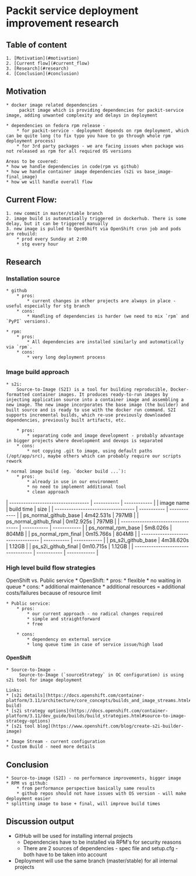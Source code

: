 # Packit service deployment improvement research
## Table of content
	1. [Motivation](#motivation)  
	2. [Current flow](#current_flow)
	3. [Research](#research)
	4. [Conclusion](#conclusion)
		

## Motivation	
	* docker image related dependencies -
		 packit image which is providing dependencies for packit-service image, adding unwanted complexity and delays in deployment
		 
	* dependencies on fedora rpm release -
		* for packit-service - deployment depends on rpm deployment, which can be quite long (to fix typo you have to go through whole rpm deployment process)
		* for 3rd party packages - we are facing issues when package was not released as rpm for all required OS versions 
	
	Areas to be covered:
	* how we handle dependencies in code(rpm vs github) 
	* how we handle container image dependencies (s2i vs base_image-final_image)
	* how we will handle overall flow 
	
## Current Flow:
	1. new commit in master/stable branch
	2. image build is automatically triggered in dockerhub. There is some delay, but it can be triggered manually
	3. new image is pulled to OpenShift via OpenShift cron job and pods are rebuild:
		* prod every Sunday at 2:00
		* stg every hour

## Research
### Installation source
		
	* github
		* pros:
			* current changes in other projects are always in place - useful especially for stg branch
		* cons:
			* Handling of dependencies is harder (we need to mix `rpm` and `PyPI` versions).
	
	* rpm:
		* pros:
			* All dependencies are installed similarly and automatically via `rpm`.
		* cons:
			* very long deployment process

### Image build approach
	* s2i:
		Source-to-Image (S2I) is a tool for building reproducible, Docker-formatted container images. It produces ready-to-run images by injecting application source into a container image and assembling a new image. The new image incorporates the base image (the builder) and built source and is ready to use with the docker run command. S2I supports incremental builds, which re-use previously downloaded dependencies, previously built artifacts, etc.
		
		* pros:
			* separating code and image development - probably advantage in bigger projects where development and devops is separated
		* cons:
			* not copying .git to image, using default paths (/opt/app/src), maybe others which can probably require our scripts rework
			
	* normal image build (eg. `docker build ...`):
		* pros:
			* already in use in our environment
			* no need to implement additional tool
			* clean approach

| ---------------------------------- | ----------- | ------------ |
| image name                         | build time  | size         |
| ---------------------------------- | ----------- | ------------ |
| ps_normal_github_base              | 4m42.531s   | 797MB        |
| ps_normal_github_final             | 0m12.925s   | 797MB        |
| ---------------------------------- | ----------- | ------------ |
| ps_normal_rpm_base                 | 5m8.026s    | 804MB        |
| ps_normal_rpm_final                | 0m15.766s   | 804MB        |
| ---------------------------------- | ----------- | ------------ |
| ps_s2i_github_base                 | 4m38.620s   | 1.12GB       |
| ps_s2i_github_final                | 0m10.715s   | 1.12GB       |
| ---------------------------------- | ----------- | ------------ |

### High level build flow strategies

OpenShift vs. Public service
	* OpenShift:
		* pros:
			* flexible
			* no waiting in queue
		* cons:
			* additional maintenance
			* additional resources = additional costs/failures because of resource limit
	
	* Public service:
		* pros:
			* our current approach - no radical changes required
			* simple and straightforward
			* free
			
		* cons:
			* dependency on external service
			* long queue time in case of service issue/high load

#### OpenShift
	* Source-to-Image -
		 Source-to-Image (`sourceStrategy` in OC configuration) is using s2i tool for image deployment
	
	Links:
	* [s2i details](https://docs.openshift.com/container-platform/3.11/architecture/core_concepts/builds_and_image_streams.html#source-build)
	* [s2i strategy options](https://docs.openshift.com/container-platform/3.11/dev_guide/builds/build_strategies.html#source-to-image-strategy-options)
	* [s2i tool blog](https://www.openshift.com/blog/create-s2i-builder-image)

	* Image Stream - current configuration
	* Custom Build - need more details

## Conclusion

	* Source-to-image (S2I) - no performance improvements, bigger image
	* RPM vs github:
		* from performance perspective basically same results 
		* github repos should not have issues with OS version - will make deployment easier
	* splitting image to base + final, will improve build times 
	
## Discussion output

  * GitHub will be used for installing internal projects
    * Dependencies have to be installed via RPM's for security reasons
    * There are 2 sources of dependencies - spec file and setup.cfg - both have to be taken into account
  * Deployment will use the same branch (master/stable) for all internal projects
	

